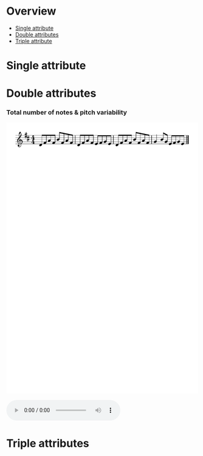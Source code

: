 <link href="style.css" rel="stylesheet">


# Overview
- [Single attribute](#single-attribute)
- [Double attributes](#double-attributes)
- [Triple attribute](#triple-attributes)

# Single attribute

# Double attributes

### Total number of notes & pitch variability
<p align="center"> <img src="figs/reels_simple_chords_418.mid_2_0.pdf"> </p>
<audio controls><source src="mp3/reels_simple_chords_418.mid_2_0_demo_Total_Number_of_Notes_-0.67558_Pitch_Variability_-1.1705.mp3"></audio>


# Triple attributes
